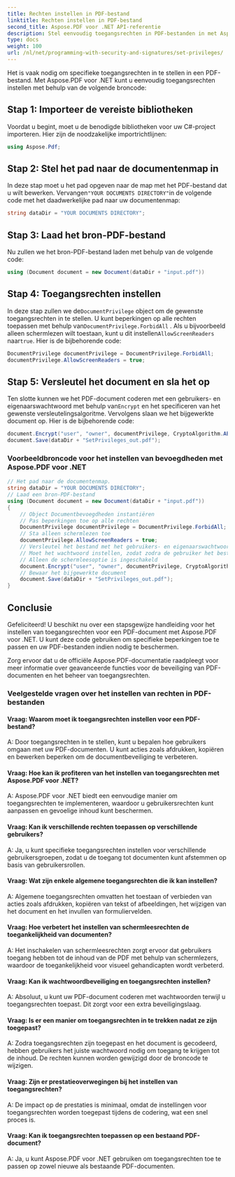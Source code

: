 ```yaml
---
title: Rechten instellen in PDF-bestand
linktitle: Rechten instellen in PDF-bestand
second_title: Aspose.PDF voor .NET API-referentie
description: Stel eenvoudig toegangsrechten in PDF-bestanden in met Aspose.PDF voor .NET.
type: docs
weight: 100
url: /nl/net/programming-with-security-and-signatures/set-privileges/
---
```

Het is vaak nodig om specifieke toegangsrechten in te stellen in een PDF-bestand. Met Aspose.PDF voor .NET kunt u eenvoudig toegangsrechten instellen met behulp van de volgende broncode:

## Stap 1: Importeer de vereiste bibliotheken

Voordat u begint, moet u de benodigde bibliotheken voor uw C#-project importeren. Hier zijn de noodzakelijke importrichtlijnen:

```csharp
using Aspose.Pdf;
```

## Stap 2: Stel het pad naar de documentenmap in

 In deze stap moet u het pad opgeven naar de map met het PDF-bestand dat u wilt bewerken. Vervangen`"YOUR DOCUMENTS DIRECTORY"`in de volgende code met het daadwerkelijke pad naar uw documentenmap:

```csharp
string dataDir = "YOUR DOCUMENTS DIRECTORY";
```

## Stap 3: Laad het bron-PDF-bestand

Nu zullen we het bron-PDF-bestand laden met behulp van de volgende code:

```csharp
using (Document document = new Document(dataDir + "input.pdf"))
```

## Stap 4: Toegangsrechten instellen

 In deze stap zullen we de`DocumentPrivilege` object om de gewenste toegangsrechten in te stellen. U kunt beperkingen op alle rechten toepassen met behulp van`DocumentPrivilege.ForbidAll` . Als u bijvoorbeeld alleen schermlezen wilt toestaan, kunt u dit instellen`AllowScreenReaders` naar`true`. Hier is de bijbehorende code:

```csharp
DocumentPrivilege documentPrivilege = DocumentPrivilege.ForbidAll;
documentPrivilege.AllowScreenReaders = true;
```

## Stap 5: Versleutel het document en sla het op

 Ten slotte kunnen we het PDF-document coderen met een gebruikers- en eigenaarswachtwoord met behulp van`Encrypt` en het specificeren van het gewenste versleutelingsalgoritme. Vervolgens slaan we het bijgewerkte document op. Hier is de bijbehorende code:

```csharp
document.Encrypt("user", "owner", documentPrivilege, CryptoAlgorithm.AESx128, false);
document.Save(dataDir + "SetPrivileges_out.pdf");
```

### Voorbeeldbroncode voor het instellen van bevoegdheden met Aspose.PDF voor .NET 
```csharp
// Het pad naar de documentenmap.
string dataDir = "YOUR DOCUMENTS DIRECTORY";
// Laad een bron-PDF-bestand
using (Document document = new Document(dataDir + "input.pdf"))
{
	// Object Documentbevoegdheden instantiëren
	// Pas beperkingen toe op alle rechten
	DocumentPrivilege documentPrivilege = DocumentPrivilege.ForbidAll;
	// Sta alleen schermlezen toe
	documentPrivilege.AllowScreenReaders = true;
	// Versleutel het bestand met het gebruikers- en eigenaarswachtwoord.
	// Moet het wachtwoord instellen, zodat zodra de gebruiker het bestand met het gebruikerswachtwoord bekijkt,
	// Alleen de schermleesoptie is ingeschakeld
	document.Encrypt("user", "owner", documentPrivilege, CryptoAlgorithm.AESx128, false);
	// Bewaar het bijgewerkte document
	document.Save(dataDir + "SetPrivileges_out.pdf");
}
```

## Conclusie

Gefeliciteerd! U beschikt nu over een stapsgewijze handleiding voor het instellen van toegangsrechten voor een PDF-document met Aspose.PDF voor .NET. U kunt deze code gebruiken om specifieke beperkingen toe te passen en uw PDF-bestanden indien nodig te beschermen.

Zorg ervoor dat u de officiële Aspose.PDF-documentatie raadpleegt voor meer informatie over geavanceerde functies voor de beveiliging van PDF-documenten en het beheer van toegangsrechten.

### Veelgestelde vragen over het instellen van rechten in PDF-bestanden

#### Vraag: Waarom moet ik toegangsrechten instellen voor een PDF-bestand?

A: Door toegangsrechten in te stellen, kunt u bepalen hoe gebruikers omgaan met uw PDF-documenten. U kunt acties zoals afdrukken, kopiëren en bewerken beperken om de documentbeveiliging te verbeteren.

#### Vraag: Hoe kan ik profiteren van het instellen van toegangsrechten met Aspose.PDF voor .NET?

A: Aspose.PDF voor .NET biedt een eenvoudige manier om toegangsrechten te implementeren, waardoor u gebruikersrechten kunt aanpassen en gevoelige inhoud kunt beschermen.

#### Vraag: Kan ik verschillende rechten toepassen op verschillende gebruikers?

A: Ja, u kunt specifieke toegangsrechten instellen voor verschillende gebruikersgroepen, zodat u de toegang tot documenten kunt afstemmen op basis van gebruikersrollen.

#### Vraag: Wat zijn enkele algemene toegangsrechten die ik kan instellen?

A: Algemene toegangsrechten omvatten het toestaan of verbieden van acties zoals afdrukken, kopiëren van tekst of afbeeldingen, het wijzigen van het document en het invullen van formuliervelden.

#### Vraag: Hoe verbetert het instellen van schermleesrechten de toegankelijkheid van documenten?

A: Het inschakelen van schermleesrechten zorgt ervoor dat gebruikers toegang hebben tot de inhoud van de PDF met behulp van schermlezers, waardoor de toegankelijkheid voor visueel gehandicapten wordt verbeterd.

#### Vraag: Kan ik wachtwoordbeveiliging en toegangsrechten instellen?

A: Absoluut, u kunt uw PDF-document coderen met wachtwoorden terwijl u toegangsrechten toepast. Dit zorgt voor een extra beveiligingslaag.

#### Vraag: Is er een manier om toegangsrechten in te trekken nadat ze zijn toegepast?

A: Zodra toegangsrechten zijn toegepast en het document is gecodeerd, hebben gebruikers het juiste wachtwoord nodig om toegang te krijgen tot de inhoud. De rechten kunnen worden gewijzigd door de broncode te wijzigen.

#### Vraag: Zijn er prestatieoverwegingen bij het instellen van toegangsrechten?

A: De impact op de prestaties is minimaal, omdat de instellingen voor toegangsrechten worden toegepast tijdens de codering, wat een snel proces is.

#### Vraag: Kan ik toegangsrechten toepassen op een bestaand PDF-document?

A: Ja, u kunt Aspose.PDF voor .NET gebruiken om toegangsrechten toe te passen op zowel nieuwe als bestaande PDF-documenten.